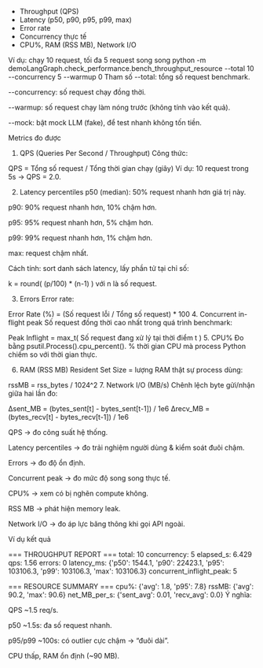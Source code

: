 - Throughput (QPS)
- Latency (p50, p90, p95, p99, max)
- Error rate
- Concurrency thực tế
- CPU%, RAM (RSS MB), Network I/O


Ví dụ: chạy 10 request, tối đa 5 request song song
python -m demoLangGraph.check_performance.bench_throughput_resource --total 10 --concurrency 5 --warmup 0
Tham số
--total: tổng số request benchmark.

--concurrency: số request chạy đồng thời.

--warmup: số request chạy làm nóng trước (không tính vào kết quả).

--mock: bật mock LLM (fake), để test nhanh không tốn tiền.

Metrics đo được
1. QPS (Queries Per Second / Throughput)
Công thức:

QPS = Tổng số request / Tổng thời gian chạy (giây)
Ví dụ: 10 request trong 5s → QPS = 2.0.

2. Latency percentiles
p50 (median): 50% request nhanh hơn giá trị này.

p90: 90% request nhanh hơn, 10% chậm hơn.

p95: 95% request nhanh hơn, 5% chậm hơn.

p99: 99% request nhanh hơn, 1% chậm hơn.

max: request chậm nhất.

Cách tính: sort danh sách latency, lấy phần tử tại chỉ số:

k = round( (p/100) * (n-1) )
với n là số request.

3. Errors
Error rate:


Error Rate (%) = (Số request lỗi / Tổng số request) * 100
4. Concurrent in-flight peak
Số request đồng thời cao nhất trong quá trình benchmark:


Peak Inflight = max_t( Số request đang xử lý tại thời điểm t )
5. CPU%
Đo bằng psutil.Process().cpu_percent().
% thời gian CPU mà process Python chiếm so với thời gian thực.

6. RAM (RSS MB)
Resident Set Size = lượng RAM thật sự process dùng:


rssMB = rss_bytes / 1024^2
7. Network I/O (MB/s)
Chênh lệch byte gửi/nhận giữa hai lần đo:

Δsent_MB  = (bytes_sent[t] - bytes_sent[t-1]) / 1e6
Δrecv_MB  = (bytes_recv[t] - bytes_recv[t-1]) / 1e6


QPS → đo công suất hệ thống.

Latency percentiles → đo trải nghiệm người dùng & kiểm soát đuôi chậm.

Errors → đo độ ổn định.

Concurrent peak → đo mức độ song song thực tế.

CPU% → xem có bị nghẽn compute không.

RSS MB → phát hiện memory leak.

Network I/O → đo áp lực băng thông khi gọi API ngoài.


Ví dụ kết quả

=== THROUGHPUT REPORT ===
total: 10
concurrency: 5
elapsed_s: 6.429
qps: 1.56
errors: 0
latency_ms: {'p50': 1544.1, 'p90': 22423.1, 'p95': 103106.3, 'p99': 103106.3, 'max': 103106.3}
concurrent_inflight_peak: 5

=== RESOURCE SUMMARY ===
cpu%: {'avg': 1.8, 'p95': 7.8}
rssMB: {'avg': 90.2, 'max': 90.6}
net_MB_per_s: {'sent_avg': 0.01, 'recv_avg': 0.0}
Ý nghĩa:

QPS ~1.5 req/s.

p50 ~1.5s: đa số request nhanh.

p95/p99 ~100s: có outlier cực chậm → “đuôi dài”.

CPU thấp, RAM ổn định (~90 MB).



